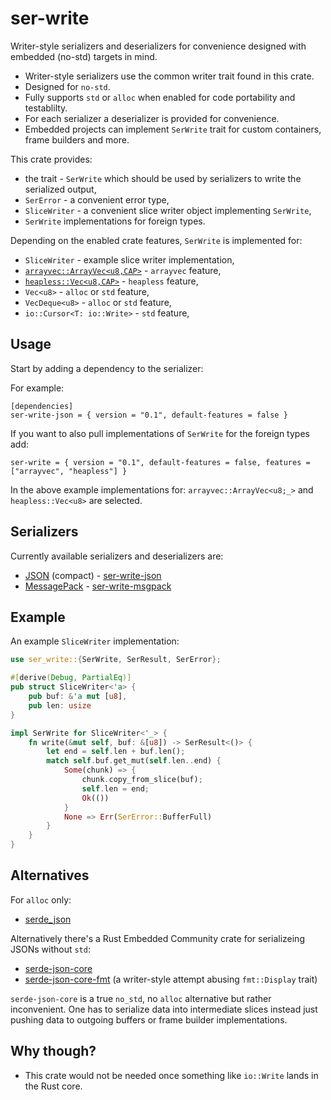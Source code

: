 ser-write
=========

Writer-style serializers and deserializers for convenience designed with embedded (no-std) targets in mind.

* Writer-style serializers use the common writer trait found in this crate.
* Designed for `no-std`.
* Fully supports `std` or `alloc` when enabled for code portability and testablilty.
* For each serializer a deserializer is provided for convenience.
* Embedded projects can implement `SerWrite` trait for custom containers, frame builders and more.

This crate provides:

* the trait - `SerWrite` which should be used by serializers to write the serialized output,
* `SerError` - a convenient error type,
* `SliceWriter` - a convenient slice writer object implementing `SerWrite`,
* `SerWrite` implementations for foreign types.

Depending on the enabled crate features, `SerWrite` is implemented for:

* `SliceWriter` - example slice writer implementation,
* [`arrayvec::ArrayVec<u8,CAP>`](https://crates.io/crates/arrayvec) - `arrayvec` feature,
* [`heapless::Vec<u8,CAP>`](https://crates.io/crates/heapless) - `heapless` feature,
* `Vec<u8>` - `alloc` or `std` feature,
* `VecDeque<u8>` - `alloc` or `std` feature,
* `io::Cursor<T: io::Write>` - `std` feature,


Usage
-----

Start by adding a dependency to the serializer:

For example:

```
[dependencies]
ser-write-json = { version = "0.1", default-features = false }
```

If you want to also pull implementations of `SerWrite` for the foreign types add:

```
ser-write = { version = "0.1", default-features = false, features = ["arrayvec", "heapless"] }
```

In the above example implementations for: `arrayvec::ArrayVec<u8;_>` and `heapless::Vec<u8>` are selected.


Serializers
-----------

Currently available serializers and deserializers are:

* [JSON](https://json.org) (compact) - [ser-write-json](ser-write-json/)
* [MessagePack](https://msgpack.org) - [ser-write-msgpack](ser-write-msgpack/)


Example
-------

An example `SliceWriter` implementation:

```rs
use ser_write::{SerWrite, SerResult, SerError};

#[derive(Debug, PartialEq)]
pub struct SliceWriter<'a> {
    pub buf: &'a mut [u8],
    pub len: usize
}

impl SerWrite for SliceWriter<'_> {
    fn write(&mut self, buf: &[u8]) -> SerResult<()> {
        let end = self.len + buf.len();
        match self.buf.get_mut(self.len..end) {
            Some(chunk) => {
                chunk.copy_from_slice(buf);
                self.len = end;
                Ok(())
            }
            None => Err(SerError::BufferFull)
        }
    }
}
```


Alternatives
------------

For `alloc` only:
* [serde_json](https://crates.io/crates/serde_json)

Alternatively there's a Rust Embedded Community crate for serializeing JSONs without `std`:

* [serde-json-core](https://crates.io/crates/serde-json-core)
* [serde-json-core-fmt](https://crates.io/crates/serde-json-core-fmt) (a writer-style attempt abusing `fmt::Display` trait)

`serde-json-core` is a true `no_std`, no `alloc` alternative but rather inconvenient. One has to serialize data into intermediate slices instead just pushing data to outgoing buffers or frame builder implementations.


Why though?
-----------

* This crate would not be needed once something like `io::Write` lands in the Rust core.
